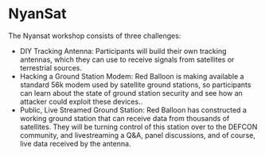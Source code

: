 # NyanSat
The Nyansat workshop consists of three challenges:

- DIY Tracking Antenna: Participants will build their own tracking antennas, which they can use to receive signals from satellites or terrestrial sources.  
- Hacking a Ground Station Modem: Red Balloon is making available a standard 56k modem used by satellite ground stations, so participants can learn about the state of ground station security and see how an attacker could exploit these devices..  
- Public, Live Streamed Ground Station: Red Balloon has constructed a working ground station that can receive data from thousands of satellites. They will be turning control of this station over to the DEFCON community, and livestreaming a Q&amp;A, panel discussions, and of course, live data received by the antenna.

